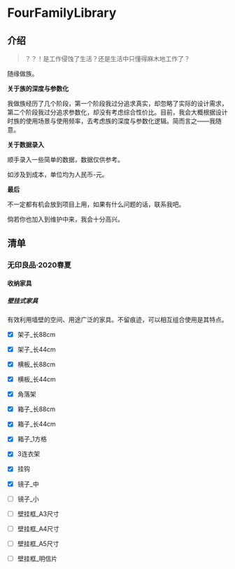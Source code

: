 # FourFamilyLibrary

## 介绍

> ？？！是工作侵蚀了生活？还是生活中只懂得麻木地工作了？

随缘做族。

**关于族的深度与参数化**

我做族经历了几个阶段，第一个阶段我过分追求真实，却忽略了实际的设计需求，第二个阶段我过分追求参数化，却没有考虑综合性价比。目前，我会大概根据设计时族的使用场景与使用频率，去考虑族的深度与参数化逻辑。简而言之——我随意。

**关于数据录入**

顺手录入一些简单的数据，数据仅供参考。

如涉及到成本，单位均为人民币-元。

**最后**

不一定都有机会放到项目上用，如果有什么问题的话，联系我吧。

倘若你也加入到维护中来，我会十分高兴。

## 清单

### 无印良品·2020春夏

#### 收纳家具

##### 壁挂式家具

有效利用墙壁的空间、用途广泛的家具。不留痕迹，可以相互组合使用是其特点。

- [x] 架子_长88cm
- [x] 架子_长44cm
- [x] 横板_长88cm
- [x] 横板_长44cm

- [x] 角落架
- [x] 箱子_长88cm
- [x] 箱子_长44cm
- [x] 箱子_1方格
- [x] 3连衣架
- [x] 挂钩
- [x] 镜子_中
- [ ] 镜子_小
- [ ] 壁挂框_A3尺寸
- [ ] 壁挂框_A4尺寸
- [ ] 壁挂框_A5尺寸
- [ ] 壁挂框_明信片

